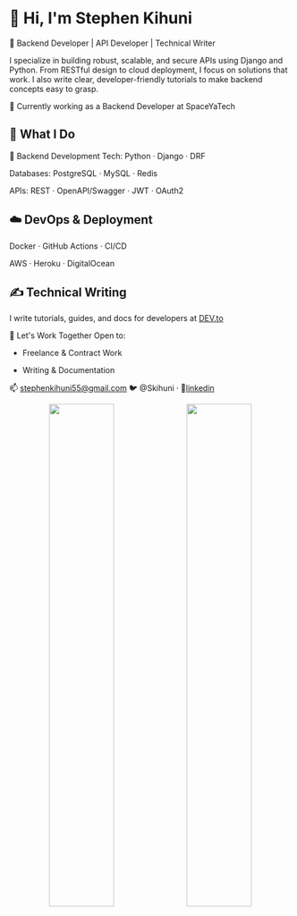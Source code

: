 # 👋 Hi, I'm Stephen Kihuni
🎯 Backend Developer | API Developer | Technical Writer

I specialize in building robust, scalable, and secure APIs using Django and Python. From RESTful design to cloud deployment, I focus on solutions that work. I also write clear, developer-friendly tutorials to make backend concepts easy to grasp.

💼 Currently working as a Backend Developer at SpaceYaTech


## 🚀 What I Do
🔧 Backend Development
Tech: Python · Django · DRF

Databases: PostgreSQL · MySQL · Redis

APIs: REST · OpenAPI/Swagger · JWT · OAuth2

## ☁️ DevOps & Deployment
Docker · GitHub Actions · CI/CD

AWS · Heroku · DigitalOcean

## ✍️ Technical Writing
I write tutorials, guides, and docs for developers at [DEV.to](https://dev.to/kihuni)

💼 Let's Work Together
Open to:

- Freelance & Contract Work

- Writing & Documentation

📫 stephenkihuni55@gmail.com
🐦 @Skihuni · 🔗[linkedin](https://www.linkedin.com/in/kihuni/)

<p align="center"> <img src="https://github-readme-stats.vercel.app/api?username=Kihuni&show_icons=true&theme=radical" width="48%" /> <img src="https://github-readme-stats.vercel.app/api/top-langs/?username=Kihuni&layout=compact&theme=radical" width="48%" /> </p>
